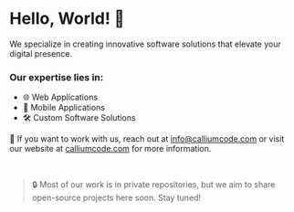 # Hello, World! 👋

We specialize in creating innovative software solutions that elevate your digital presence.

 ### Our expertise lies in:
- 🌐 Web Applications  
- 📱 Mobile Applications  
- 🛠️ Custom Software Solutions  

📧 If you want to work with us, reach out at [info@calliumcode.com](mailto:info@calliumcode.com) or visit our website at [calliumcode.com](https://calliumcode.com/) for more information.

<br>

> 🔒 Most of our work is in private repositories, but we aim to share open-source projects here soon. Stay tuned!
